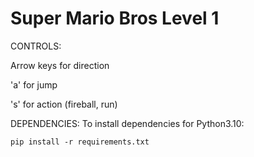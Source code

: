Super Mario Bros Level 1
=============

CONTROLS: 

Arrow keys for direction

'a' for jump

's' for action (fireball, run)


DEPENDENCIES:
To install dependencies for Python3.10:

	pip install -r requirements.txt
